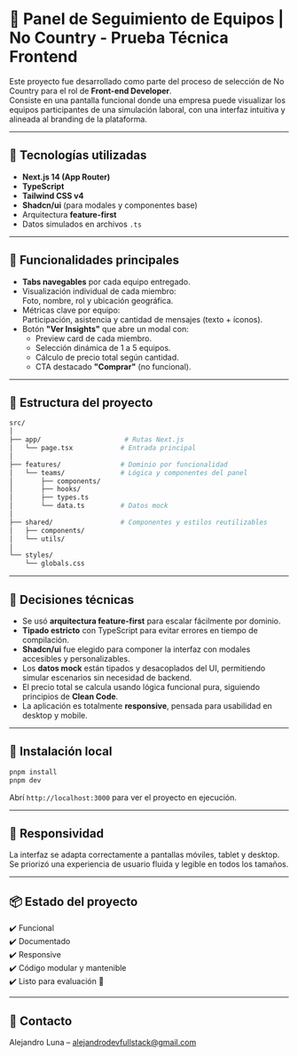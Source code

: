 # 🧩 Panel de Seguimiento de Equipos | No Country - Prueba Técnica Frontend

Este proyecto fue desarrollado como parte del proceso de selección de No Country para el rol de **Front-end Developer**.  
Consiste en una pantalla funcional donde una empresa puede visualizar los equipos participantes de una simulación laboral, con una interfaz intuitiva y alineada al branding de la plataforma.

---

## 🚀 Tecnologías utilizadas

- **Next.js 14 (App Router)**
- **TypeScript**
- **Tailwind CSS v4**
- **Shadcn/ui** (para modales y componentes base)
- Arquitectura **feature-first**
- Datos simulados en archivos `.ts`

---

## 📸 Funcionalidades principales

- **Tabs navegables** por cada equipo entregado.
- Visualización individual de cada miembro:  
  Foto, nombre, rol y ubicación geográfica.
- Métricas clave por equipo:  
  Participación, asistencia y cantidad de mensajes (texto + íconos).
- Botón **"Ver Insights"** que abre un modal con:
  - Preview card de cada miembro.
  - Selección dinámica de 1 a 5 equipos.
  - Cálculo de precio total según cantidad.
  - CTA destacado **"Comprar"** (no funcional).

---

## 📁 Estructura del proyecto

```bash
src/
│
├── app/                     # Rutas Next.js
│   └── page.tsx            # Entrada principal
│
├── features/               # Dominio por funcionalidad
│   └── teams/              # Lógica y componentes del panel
│       ├── components/     
│       ├── hooks/
│       ├── types.ts
│       └── data.ts         # Datos mock
│
├── shared/                 # Componentes y estilos reutilizables
│   ├── components/
│   └── utils/
│
└── styles/
    └── globals.css
```

---

## 🧠 Decisiones técnicas

- Se usó **arquitectura feature-first** para escalar fácilmente por dominio.
- **Tipado estricto** con TypeScript para evitar errores en tiempo de compilación.
- **Shadcn/ui** fue elegido para componer la interfaz con modales accesibles y personalizables.
- Los **datos mock** están tipados y desacoplados del UI, permitiendo simular escenarios sin necesidad de backend.
- El precio total se calcula usando lógica funcional pura, siguiendo principios de **Clean Code**.
- La aplicación es totalmente **responsive**, pensada para usabilidad en desktop y mobile.

---

## 🧪 Instalación local

```bash
pnpm install
pnpm dev
```

Abrí `http://localhost:3000` para ver el proyecto en ejecución.

---

## 📱 Responsividad

La interfaz se adapta correctamente a pantallas móviles, tablet y desktop. Se priorizó una experiencia de usuario fluida y legible en todos los tamaños.

---

## 📦 Estado del proyecto

✔️ Funcional  
✔️ Documentado  
✔️ Responsive  
✔️ Código modular y mantenible  
✔️ Listo para evaluación 🚀

---

## 📧 Contacto

Alejandro Luna – [alejandrodevfullstack@gmail.com](mailto:alejandrodevfullstack@gmail.com)